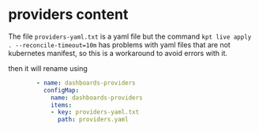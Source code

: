 # providers content

The file `providers-yaml.txt`  is a yaml file but the command `kpt live apply . --reconcile-timeout=10m` has problems with yaml files that are not kubernetes manifest,
so this is a workaround to avoid errors with it.

then it will rename using

```yaml
        - name: dashboards-providers
          configMap:
            name: dashboards-providers
            items:
            - key: providers-yaml.txt
              path: providers.yaml
```
